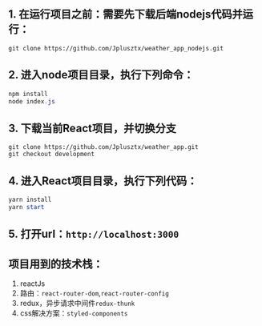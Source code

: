 
## 1. 在运行项目之前：需要先下载后端nodejs代码并运行：
```git
git clone https://github.com/Jplusztx/weather_app_nodejs.git
```
## 2. 进入node项目目录，执行下列命令：
```powershell
npm install
node index.js
```

## 3. 下载当前React项目，并切换分支
```git
git clone https://github.com/Jplusztx/weather_app.git
git checkout development
```

## 4. 进入React项目目录，执行下列代码：
```powershell
yarn install
yarn start
```

## 5. 打开url：`http://localhost:3000`

## 项目用到的技术栈：
1. reactJs
2. 路由：`react-router-dom`,`react-router-config`
3. redux，异步请求中间件`redux-thunk`
4. css解决方案：`styled-components`
